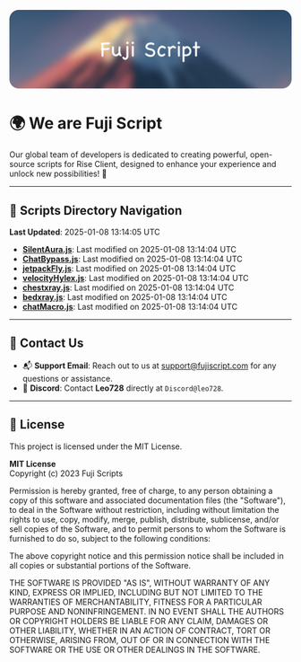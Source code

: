 ![Banner](.github/b.webp)

# 🌍 **We are Fuji Script**

Our global team of developers is dedicated to creating powerful, open-source scripts for Rise Client, designed to enhance your experience and unlock new possibilities! 🌟

---
<!-- SCRIPTS_NAVIGATION_START -->
## 📂 **Scripts Directory Navigation**

**Last Updated**: 2025-01-08 13:14:05 UTC

- **[SilentAura.js](scripts/SilentAura.js)**: Last modified on 2025-01-08 13:14:04 UTC
- **[ChatBypass.js](scripts/ChatBypass.js)**: Last modified on 2025-01-08 13:14:04 UTC
- **[jetpackFly.js](scripts/jetpackFly.js)**: Last modified on 2025-01-08 13:14:04 UTC
- **[velocityHylex.js](scripts/velocityHylex.js)**: Last modified on 2025-01-08 13:14:04 UTC
- **[chestxray.js](scripts/chestxray.js)**: Last modified on 2025-01-08 13:14:04 UTC
- **[bedxray.js](scripts/bedxray.js)**: Last modified on 2025-01-08 13:14:04 UTC
- **[chatMacro.js](scripts/chatMacro.js)**: Last modified on 2025-01-08 13:14:04 UTC

<!-- SCRIPTS_NAVIGATION_END -->

---

## 💬 **Contact Us**  
- 📬 **Support Email**: Reach out to us at [support@fujiscript.com](mailto:support@fujiscript.com) for any questions or assistance.  
- 💬 **Discord**: Contact **Leo728** directly at `Discord@leo728`.

---

## 📜 **License**

This project is licensed under the MIT License.  

**MIT License**  
Copyright (c) 2023 Fuji Scripts  

Permission is hereby granted, free of charge, to any person obtaining a copy of this software and associated documentation files (the "Software"), to deal in the Software without restriction, including without limitation the rights to use, copy, modify, merge, publish, distribute, sublicense, and/or sell copies of the Software, and to permit persons to whom the Software is furnished to do so, subject to the following conditions:  

The above copyright notice and this permission notice shall be included in all copies or substantial portions of the Software.  

THE SOFTWARE IS PROVIDED "AS IS", WITHOUT WARRANTY OF ANY KIND, EXPRESS OR IMPLIED, INCLUDING BUT NOT LIMITED TO THE WARRANTIES OF MERCHANTABILITY, FITNESS FOR A PARTICULAR PURPOSE AND NONINFRINGEMENT. IN NO EVENT SHALL THE AUTHORS OR COPYRIGHT HOLDERS BE LIABLE FOR ANY CLAIM, DAMAGES OR OTHER LIABILITY, WHETHER IN AN ACTION OF CONTRACT, TORT OR OTHERWISE, ARISING FROM, OUT OF OR IN CONNECTION WITH THE SOFTWARE OR THE USE OR OTHER DEALINGS IN THE SOFTWARE.  
